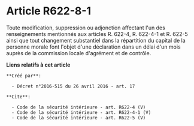 # Article R622-8-1

Toute modification, suppression ou adjonction affectant l'un des renseignements mentionnés aux articles R. 622-4, R. 622-4-1
et R. 622-5 ainsi que tout changement substantiel dans la répartition du capital de la personne morale font l'objet d'une
déclaration dans un délai d'un mois auprès de la commission locale d'agrément et de contrôle.

**Liens relatifs à cet article**

	**Créé par**:

	  - Décret n°2016-515 du 26 avril 2016 - art. 17

	**Cite**:

	  - Code de la sécurité intérieure - art. R622-4 (V)
	  - Code de la sécurité intérieure - art. R622-4-1 (V)
	  - Code de la sécurité intérieure - art. R622-5 (V)
